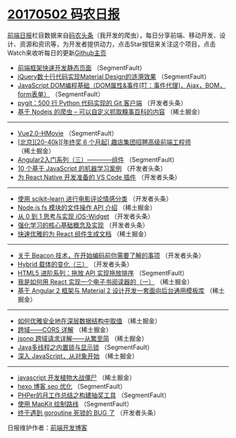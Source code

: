 # [20170502 码农日报](https://toutiao.qdkfweb.cn/date/2017/05/02)

[前端日报](https://qdkfweb.cn/c/news)栏目数据来自[码农头条](https://toutiao.qdkfweb.cn/)（我开发的爬虫），每日分享前端、移动开发、设计、资源和资讯等，为开发者提供动力，点击Star按钮来关注这个项目，点击Watch来收听每日的更新[Github主页](https://github.com/kujian/frontendDaily)
* [前端框架快速开发静态页面](https://toutiao.qdkfweb.cn/36761.html) （SegmentFault）
* [jQuery数十行代码实现Material Design的涟漪效果](https://toutiao.qdkfweb.cn/36763.html) （SegmentFault）
* [JavaScript DOM编程基础（DOM属性&amp;事件[叮：事件代理]，Ajax，BOM，form表单）](https://toutiao.qdkfweb.cn/36757.html) （SegmentFault）
* [pygit：500 行 Python 代码实现的 Git 客户端](https://toutiao.qdkfweb.cn/36780.html) （开发者头条）
* [基于 Nodejs 的爬虫 &#8211; 可以自定义抓取糗事百科的内容](https://toutiao.qdkfweb.cn/36732.html) （稀土掘金）

***
* [Vue2.0-HMovie](https://toutiao.qdkfweb.cn/36762.html) （SegmentFault）
* [[北京][20-40k][年终奖 6 个月起] 趣店集团招聘高级前端工程师](https://toutiao.qdkfweb.cn/36734.html) （稀土掘金）
* [Angular2入门系列（三）————组件](https://toutiao.qdkfweb.cn/36765.html) （SegmentFault）
* [10 个基于 JavaScript 的机器学习案例](https://toutiao.qdkfweb.cn/36777.html) （开发者头条）
* [为 React Native 开发准备的 VS Code 插件](https://toutiao.qdkfweb.cn/36778.html) （开发者头条）

***
* [使用 scikit-learn 进行电影评论情感分类](https://toutiao.qdkfweb.cn/36793.html) （开发者头条）
* [Node.js fs 模块的文件操作 API 介绍](https://toutiao.qdkfweb.cn/36731.html) （稀土掘金）
* [从 0 到 1 思考与实现 iOS-Widget](https://toutiao.qdkfweb.cn/36794.html) （开发者头条）
* [强化学习的核心基础概念及实现](https://toutiao.qdkfweb.cn/36795.html) （开发者头条）
* [快速优雅的为 React 组件生成文档](https://toutiao.qdkfweb.cn/36733.html) （稀土掘金）

***
* [关于 Beacon 技术，在开始编码前你需要了解的事项](https://toutiao.qdkfweb.cn/36796.html) （开发者头条）
* [Hybrid 载体的变化（三）](https://toutiao.qdkfweb.cn/36797.html) （开发者头条）
* [HTML5 进阶系列：拖放 API 实现拖放排序](https://toutiao.qdkfweb.cn/36755.html) （SegmentFault）
* [我是如何用 React 实现一个电子书阅读器的（一）](https://toutiao.qdkfweb.cn/36729.html) （稀土掘金）
* [基于 Angular 2 框架与 Material 2 设计开发一套面向后台通用模板库](https://toutiao.qdkfweb.cn/36730.html) （稀土掘金）

***
* [如何优雅安全地在深层数据结构中取值](https://toutiao.qdkfweb.cn/36722.html) （稀土掘金）
* [跨域——CORS 详解](https://toutiao.qdkfweb.cn/36723.html) （稀土掘金）
* [jsonp 跨域请求详解——从繁至简](https://toutiao.qdkfweb.cn/36724.html) （稀土掘金）
* [Java多线程之内置锁与显示锁](https://toutiao.qdkfweb.cn/36766.html) （SegmentFault）
* [深入 JavaScript，从对象开始](https://toutiao.qdkfweb.cn/36727.html) （稀土掘金）

***
* [javascript 开发植物大战僵尸](https://toutiao.qdkfweb.cn/36728.html) （稀土掘金）
* [hexo 博客 seo 优化](https://toutiao.qdkfweb.cn/36769.html) （SegmentFault）
* [PHPer的月工作总结之构建抽奖工具](https://toutiao.qdkfweb.cn/36759.html) （SegmentFault）
* [使用 MapKit 绘制路线](https://toutiao.qdkfweb.cn/36770.html) （SegmentFault）
* [终于遇到 goroutine 死锁的 BUG 了](https://toutiao.qdkfweb.cn/36781.html) （开发者头条）

日报维护作者：[前端开发博客](https://qdkfweb.cn/) 